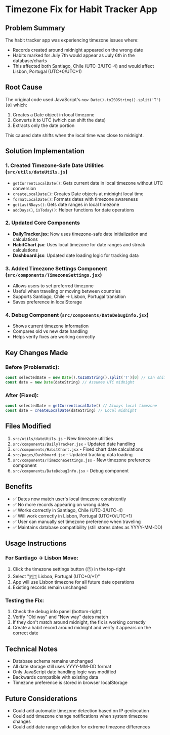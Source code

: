 # Timezone Fix for Habit Tracker App

## Problem Summary
The habit tracker app was experiencing timezone issues where:
- Records created around midnight appeared on the wrong date
- Habits marked for July 7th would appear as July 6th in the database/charts
- This affected both Santiago, Chile (UTC-3/UTC-4) and would affect Lisbon, Portugal (UTC+0/UTC+1)

## Root Cause
The original code used JavaScript's `new Date().toISOString().split('T')[0]` which:
1. Creates a Date object in local timezone
2. Converts it to UTC (which can shift the date)
3. Extracts only the date portion

This caused date shifts when the local time was close to midnight.

## Solution Implementation

### 1. Created Timezone-Safe Date Utilities (`src/utils/dateUtils.js`)
- `getCurrentLocalDate()`: Gets current date in local timezone without UTC conversion
- `createLocalDate()`: Creates Date objects at midnight local time
- `formatLocalDate()`: Formats dates with timezone awareness
- `getLastNDays()`: Gets date ranges in local timezone
- `addDays()`, `isToday()`: Helper functions for date operations

### 2. Updated Core Components
- **DailyTracker.jsx**: Now uses timezone-safe date initialization and calculations
- **HabitChart.jsx**: Uses local timezone for date ranges and streak calculations  
- **Dashboard.jsx**: Updated date loading logic for tracking data

### 3. Added Timezone Settings Component (`src/components/TimezoneSettings.jsx`)
- Allows users to set preferred timezone
- Useful when traveling or moving between countries
- Supports Santiago, Chile → Lisbon, Portugal transition
- Saves preference in localStorage

### 4. Debug Component (`src/components/DateDebugInfo.jsx`)
- Shows current timezone information
- Compares old vs new date handling
- Helps verify fixes are working correctly

## Key Changes Made

### Before (Problematic):
```javascript
const selectedDate = new Date().toISOString().split('T')[0] // Can shift timezone
const date = new Date(dateString) // Assumes UTC midnight
```

### After (Fixed):
```javascript
const selectedDate = getCurrentLocalDate() // Always local timezone
const date = createLocalDate(dateString) // Local midnight
```

## Files Modified
1. `src/utils/dateUtils.js` - New timezone utilities
2. `src/components/DailyTracker.jsx` - Updated date handling
3. `src/components/HabitChart.jsx` - Fixed chart date calculations
4. `src/pages/Dashboard.jsx` - Updated tracking data loading
5. `src/components/TimezoneSettings.jsx` - New timezone preference component
6. `src/components/DateDebugInfo.jsx` - Debug component

## Benefits
- ✅ Dates now match user's local timezone consistently
- ✅ No more records appearing on wrong dates
- ✅ Works correctly in Santiago, Chile (UTC-3/UTC-4)
- ✅ Will work correctly in Lisbon, Portugal (UTC+0/UTC+1)
- ✅ User can manually set timezone preference when traveling
- ✅ Maintains database compatibility (still stores dates as YYYY-MM-DD)

## Usage Instructions

### For Santiago → Lisbon Move:
1. Click the timezone settings button (🕐) in the top-right
2. Select "🇵🇹 Lisboa, Portugal (UTC+0/+1)" 
3. App will use Lisbon timezone for all future date operations
4. Existing records remain unchanged

### Testing the Fix:
1. Check the debug info panel (bottom-right)
2. Verify "Old way" and "New way" dates match
3. If they don't match around midnight, the fix is working correctly
4. Create a habit record around midnight and verify it appears on the correct date

## Technical Notes
- Database schema remains unchanged
- All date storage still uses YYYY-MM-DD format
- Only JavaScript date handling logic was modified
- Backwards compatible with existing data
- Timezone preference is stored in browser localStorage

## Future Considerations
- Could add automatic timezone detection based on IP geolocation
- Could add timezone change notifications when system timezone changes
- Could add date range validation for extreme timezone differences
